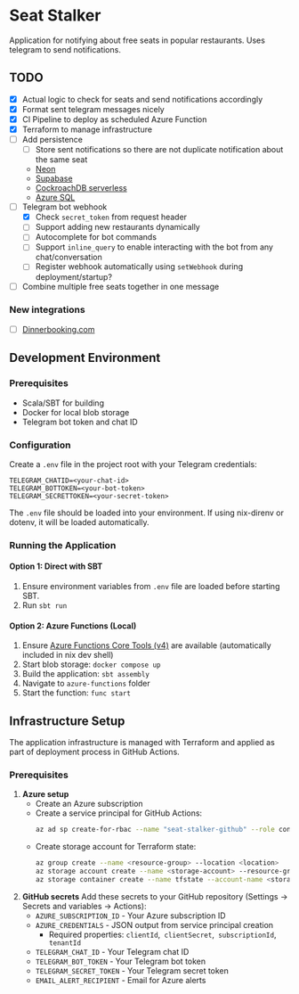 # Seat Stalker

Application for notifying about free seats in popular restaurants. Uses telegram to send notifications.

## TODO

- [x] Actual logic to check for seats and send notifications accordingly
- [x] Format sent telegram messages nicely
- [x] CI Pipeline to deploy as scheduled Azure Function
- [x] Terraform to manage infrastructure
- [ ] Add persistence
  - [ ] Store sent notifications so there are not duplicate notification about the same seat
  - [Neon](https://neon.com/)
  - [Supabase](https://supabase.com/)
  - [CockroachDB serverless](https://www.cockroachlabs.com/lp/serverless/)
  - [Azure SQL](https://azure.microsoft.com/en-us/products/azure-sql/database)
- [ ] Telegram bot webhook
  - [x] Check `secret_token` from request header
  - [ ] Support adding new restaurants dynamically
  - [ ] Autocomplete for bot commands
  - [ ] Support `inline_query` to enable interacting with the bot from any chat/conversation
  - [ ] Register webhook automatically using `setWebhook` during deployment/startup?
- [ ] Combine multiple free seats together in one message

### New integrations

- [ ] [Dinnerbooking.com](https://www.dinnerbooking.com/)

## Development Environment

### Prerequisites

- Scala/SBT for building
- Docker for local blob storage
- Telegram bot token and chat ID

### Configuration

Create a `.env` file in the project root with your Telegram credentials:

```
TELEGRAM_CHATID=<your-chat-id>
TELEGRAM_BOTTOKEN=<your-bot-token>
TELEGRAM_SECRETTOKEN=<your-secret-token>
```

The `.env` file should be loaded into your environment. If using nix-direnv or dotenv, it will be loaded automatically.

### Running the Application

#### Option 1: Direct with SBT

1. Ensure environment variables from `.env` file are loaded before starting SBT.
2. Run `sbt run`

#### Option 2: Azure Functions (Local)

1. Ensure [Azure Functions Core Tools (v4)](https://learn.microsoft.com/en-us/azure/azure-functions/functions-run-local) are available (automatically included in nix dev shell)
2. Start blob storage: `docker compose up`
3. Build the application: `sbt assembly`
4. Navigate to `azure-functions` folder
5. Start the function: `func start`

## Infrastructure Setup

The application infrastructure is managed with Terraform and applied as part of deployment process in GitHub Actions.

### Prerequisites

1. **Azure setup**
   - Create an Azure subscription
   - Create a service principal for GitHub Actions:
     ```bash
     az ad sp create-for-rbac --name "seat-stalker-github" --role contributor --scopes /subscriptions/{subscription-id} --json-auth
     ```
   - Create storage account for Terraform state:
     ```bash
     az group create --name <resource-group> --location <location>
     az storage account create --name <storage-account> --resource-group <resource-group> --location <location> --sku Standard_LRS
     az storage container create --name tfstate --account-name <storage-account>
     ```
2. **GitHub secrets**
   Add these secrets to your GitHub repository (Settings → Secrets and variables → Actions):
   - `AZURE_SUBSCRIPTION_ID` - Your Azure subscription ID
   - `AZURE_CREDENTIALS` - JSON output from service principal creation
     - Required properties: `clientId`,` clientSecret`,` subscriptionId`,` tenantId`
   - `TELEGRAM_CHAT_ID` - Your Telegram chat ID
   - `TELEGRAM_BOT_TOKEN` - Your Telegram bot token
   - `TELEGRAM_SECRET_TOKEN` - Your Telegram secret token
   - `EMAIL_ALERT_RECIPIENT` - Email for Azure alerts
